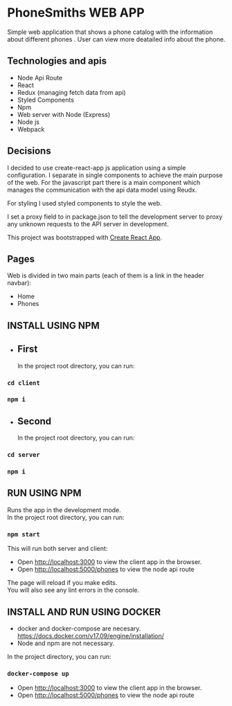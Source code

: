 # PhoneSmiths WEB APP

Simple web application that shows a phone catalog with the information about different phones . User can view more deatailed info about the phone.

## Technologies and apis

- Node Api Route
- React
- Redux (managing fetch data from api)
- Styled Components
- Npm
- Web server with Node (Express)
- Node js
- Webpack

## Decisions

I decided to use create-react-app js application using a simple configuration.
I separate in single components to achieve the main purpose of the web. For the javascript part there is a main component which manages the communication with the api data model using Reudx.

For styling I used styled components to style the web.

I set a proxy field to in package.json to tell the development server to proxy any unknown requests to the API server in development.

This project was bootstrapped with [Create React App](https://github.com/facebook/create-react-app).

## Pages

Web is divided in two main parts (each of them is a link in the header navbar):

- Home
- Phones

## INSTALL USING NPM

- ## First
  In the project root directory, you can run:

### `cd client`

### `npm i`

- ## Second
  In the project root directory, you can run:

### `cd server`

### `npm i`

## RUN USING NPM

Runs the app in the development mode.<br />
In the project root directory, you can run:

### `npm start`

This will run both server and client:

- Open [http://localhost:3000](http://localhost:3000) to view the client app in the browser.
- Open [http://localhost:5000/phones](http://localhost:5000/phones) to view the node api route

The page will reload if you make edits.<br />
You will also see any lint errors in the console.

## INSTALL AND RUN USING DOCKER

- docker and docker-compose are necesary.
  https://docs.docker.com/v17.09/engine/installation/
- Node and npm are not necessary.

In the project directory, you can run:

### `docker-compose up`

- Open [http://localhost:3000](http://localhost:3000) to view the client app in the browser.
- Open [http://localhost:5000/phones](http://localhost:5000/phones) to view the node api route
